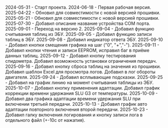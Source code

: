 2024-05-31 - Старт проекта.
2024-06-18 - Первая рабочая версия.
2025-04-22 - Обновил для совместимости с новой версией прошивки.
2025-05-21 - Обновил для совместимости с новой версией прошивки.
2025-07-30 - Добавил описание название устройства COM порта.
2025-09-01 - Переход на версию 2.
2025-09-04 - Добавил функцию считывания таблиц из ЭБУ.
2025-09-05 - Добавил функцию записи таблиц в ЭБУ.
2025-09-08 - Добавил индикатор ответа ЭБУ.
2025-09-10 - Добавил кнопки смещения графика на шаг ("0", "+","-").
2025-09-11 - Добавил кнопки чтения и записи EEPROM, исправил баг в приёме данных таблиц.
2025-09-12 - Добавил кнопку тестирования спидометра.
				Добавил возможность установки ограничения передач.
2025-09-16 - Добавил кнопку сброса таблиц на значения из прошивки.
				Добавил шаблон Excel для просмотра логов.
				Добавил в лог обороты двигателя.
2025-09-24 - Добавил всплывающие подсказки.
2025-09-25 - Добавил на график линию на момент считывания таблицы из ЭБУ.
2025-10-07 - Добавил кнопку применения адаптации.
				Добавил график коррекции времени удержания SLU G3 от температуры.
2025-10-09 - Добавил два графика адаптации времени удержания SLU при включении третьей передачи.
2025-10-13 - Добавил график авто адаптации повторного включения второй передачи.
2025-10-23 - Добавил галку включения логирования и кнопку записи лога в отдельного файл (+-10с от нажатия).
